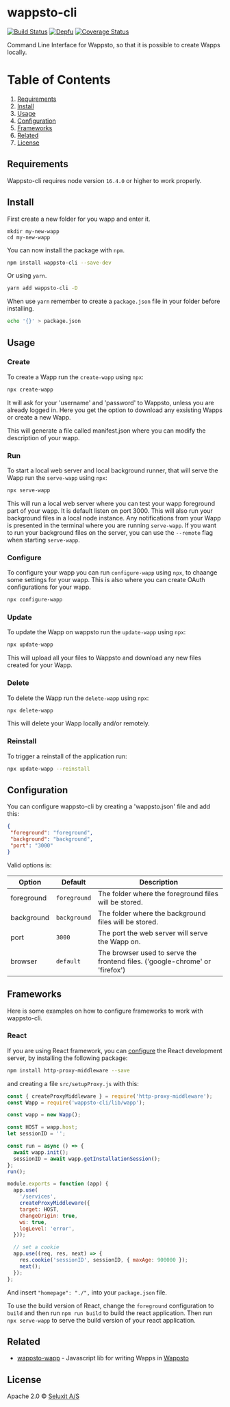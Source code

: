 # wappsto-cli
[![Build Status](https://travis-ci.com/Wappsto/wappsto-cli.svg?branch=master)](https://travis-ci.com/Wappsto/wappsto-cli)
[![Depfu](https://badges.depfu.com/badges/c25acea9b059ab7760cb61d1de54f29d/overview.svg)](https://depfu.com/github/Wappsto/wappsto-cli?project_id=7056)
[![Coverage Status](https://coveralls.io/repos/github/Wappsto/wappsto-cli/badge.svg?branch=master)](https://coveralls.io/github/Wappsto/wappsto-cli?branch=master)

Command Line Interface for Wappsto, so that it is possible to create Wapps locally.

# Table of Contents
1. [Requirements](#Requirements)
2. [Install](#install)
3. [Usage](#usage)
4. [Configuration](#configuration)
5. [Frameworks](#frameworks)
6. [Related](#related)
7. [License](#license)

## Requirements

Wappsto-cli requires node version `16.4.0` or higher to work properly.

## Install

First create a new folder for you wapp and enter it.

```shell
mkdir my-new-wapp
cd my-new-wapp
```

You can now install the package with `npm`.

```sh
npm install wappsto-cli --save-dev
```

Or using `yarn`. 

```sh
yarn add wappsto-cli -D
```

When use `yarn` remember to create a `package.json` file in your folder before installing.

```sh
echo '{}' > package.json
```

## Usage

### Create

To create a Wapp run the `create-wapp` using `npx`:

```sh
npx create-wapp
```

It will ask for your 'username' and 'password' to Wappsto, unless you are already logged in.
Here you get the option to download any exsisting Wapps or create a new Wapp.

This will generate a file called manifest.json where you can modify the description of your wapp.

### Run

To start a local web server and local background runner, that will serve the Wapp run the `serve-wapp` using `npx`:

```sh
npx serve-wapp
```

This will run a local web server where you can test your wapp foreground part of your wapp. It is default listen on port 3000.
This will also run your background files in a local node instance.
Any notifications from your Wapp is presented in the terminal where you are running `serve-wapp`.
If you want to run your background files on the server, you can use the `--remote` flag when starting `serve-wapp`.

### Configure

To configure your wapp you can run `configure-wapp` using `npx`, to chaange some settings for your wapp.
This is also where you can create OAuth configurations for your wapp.

```sh
npx configure-wapp
```

### Update

To update the Wapp on wappsto run the `update-wapp` using `npx`:

```sh
npx update-wapp
```

This will upload all your files to Wappsto and download any new files created for your Wapp.

### Delete

To delete the Wapp run the `delete-wapp` using `npx`:

```sh
npx delete-wapp
```

This will delete your Wapp locally and/or remotely.

### Reinstall

To trigger a reinstall of the application run:

```sh
npx update-wapp --reinstall
```

## Configuration

You can configure wappsto-cli by creating a 'wappsto.json' file and add this:

```json
{
 "foreground": "foreground",
 "background": "background",
 "port": "3000"
}
```

Valid options is:

| Option     | Default      | Description                                                                  |
|------------|--------------|------------------------------------------------------------------------------|
| foreground | `foreground` | The folder where the foreground files will be stored.                        |
| background | `background` | The folder where the background files will be stored.                        |
| port       | `3000`       | The port the web server will serve the Wapp on.                              |
| browser    | `default`    | The browser used to serve the frontend files. ('google-chrome' or 'firefox') |

## Frameworks

Here is some examples on how to configure frameworks to work with wappsto-cli.

### React

If you are using React framework, you can [configure](https://facebook.github.io/create-react-app/docs/proxying-api-requests-in-development#configuring-the-proxy-manually) the React development server, by installing the following package:

```sh
npm install http-proxy-middleware --save
```

and creating a file `src/setupProxy.js` with this:

```js
const { createProxyMiddleware } = require('http-proxy-middleware');
const Wapp = require('wappsto-cli/lib/wapp');

const wapp = new Wapp();

const HOST = wapp.host;
let sessionID = '';

const run = async () => {
  await wapp.init();
  sessionID = await wapp.getInstallationSession();
};
run();

module.exports = function (app) {
  app.use(
    '/services', 
    createProxyMiddleware({
    target: HOST,
    changeOrigin: true,
    ws: true,
    logLevel: 'error',
  }));

  // set a cookie
  app.use((req, res, next) => {
    res.cookie('sessionID', sessionID, { maxAge: 900000 });
    next();
  });
};
```

And insert `"homepage": "./",` into your `package.json` file.

To use the build version of React, change the `foreground` configuration to `build` and then run `npm run build` to build the react application.
Then run `npx serve-wapp` to serve the build version of your react application.

## Related

- [wappsto-wapp](https://github.com/wappsto/javascript-wappsto-wapp) - Javascript lib for writing Wapps in [Wappsto](https://wappsto.com)

## License

Apache 2.0 © [Seluxit A/S](https://www.seluxit.com)
